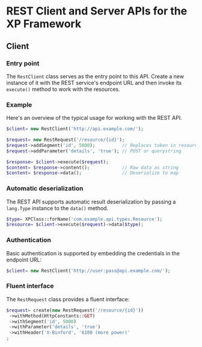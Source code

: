 REST Client and Server APIs for the XP Framework
========================================================================

Client
------

### Entry point

The `RestClient` class serves as the entry point to this API.
Create a new instance of it with the REST service's endpoint URL and
then invoke its `execute()` method to work with the resources.

### Example

Here's an overview of the typical usage for working with the REST API.

```php
$client= new RestClient('http://api.example.com/');

$request= new RestRequest('/resource/{id}');
$request->addSegment('id', 5000);          // Replaces token in resource
$request->addParameter('details', 'true'); // POST or querystring

$response= $client->execute($request);
$content= $response->content();            // Raw data as string
$content= $response->data();               // Deserialize to map
```

### Automatic deserialization

The REST API supports automatic result deserialization by passing
a `lang.Type` instance to the `data()` method.

```php
$type= XPClass::forName('com.example.api.types.Resource');
$resource= $client->execute($request)->data($type);
```

### Authentication

Basic authentication is supported by embedding the credentials in the
endpoint URL:

```php
$client= new RestClient('http://user:pass@api.example.com/');
```

### Fluent interface

The `RestRequest` class provides a fluent interface:

```php
$request= create(new RestRequest('/resource/{id}'))
 ->withMethod(HttpConstants::GET)
 ->withSegment('id', 5000)
 ->withParameter('details', 'true')
 ->withHeader('X-Binford', '6100 (more power)'
;
```
